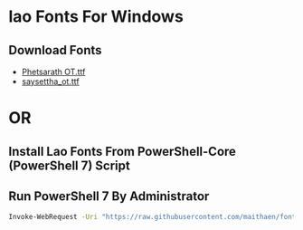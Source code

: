 # lao Fonts For Windows
## Download Fonts
- [Phetsarath OT.ttf](https://github.com/maithaen/fonts/raw/main/Phetsarath%20OT.ttf)
- [saysettha_ot.ttf](https://github.com/maithaen/fonts/raw/main/saysettha_ot.ttf)
# OR
## Install Lao Fonts From PowerShell-Core (PowerShell 7) Script 
## Run PowerShell 7 By Administrator 
```bash
Invoke-WebRequest -Uri "https://raw.githubusercontent.com/maithaen/fonts/main/install_font.ps1" -OutFile script.ps1 && pwsh.exe .\script.ps1 && rm .\script.ps1
```
